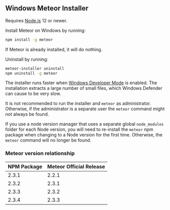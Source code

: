 ## Windows Meteor Installer

Requires [Node.js](https://nodejs.org/) 12 or newer.

Install Meteor on Windows by running:

```bash
npm install -g meteor
```

If Meteor is already installed, it will do nothing.

Uninstall by running:

```bash
meteor-installer uninstall
npm uninstall -g meteor
```

The installer runs faster when [Windows Developer Mode](https://docs.microsoft.com/en-us/windows/apps/get-started/enable-your-device-for-development) is enabled. The installation extracts a large number of small files, which Windows Defender can cause to be very slow.

It is not recommended to run the installer and `meteor` as administrator. Otherwise, if the administrator is a separate user the `meteor` command might not always be found.

If you use a node version manager that uses a separate global `node_modules` folder for each Node version, you will need to re-install the `meteor` npm package when changing to a Node version for the first time. Otherwise, the `meteor` command will no longer be found.


### Meteor version relationship

| NPM Package | Meteor Official Release |
|-------------|-------------------------|
| 2.3.1       | 2.2.1                   |
| 2.3.2       | 2.3.1                   |
| 2.3.3       | 2.3.2                   |
| 2.3.4       | 2.3.3                   |
